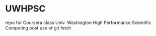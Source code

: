 UWHPSC
======

repo for Coursera class Univ. Washington High Performance Scientific Computing
post use of git fetch
